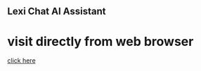 ## Lexi Chat AI Assistant
# visit directly from web browser
[click here](https://lehani731.github.io/lexi-gpt/)
